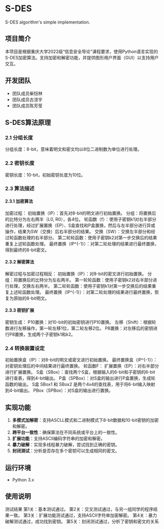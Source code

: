 # S-DES
S-DES algorithm's simple implementation.
## 项目简介
本项目是根据重庆大学2022级“信息安全导论”课程要求，使用Python语言实现的S-DES加密算法。支持加密和解密功能，并提供图形用户界面（GUI）以支持用户交互。

## 开发团队
- 团队成员柴钰林
- 团队成员古渲宇
- 团队成员陈芳莹

## S-DES算法原理
### 2.1 分组长度
分组长度：8-bit，意味着明文和密文均以8位二进制数为单位进行处理。
### 2.2 密钥长度
密钥长度：10-bit，初始密钥长度为10位。
### 2.3 算法描述
#### 2.3.1 加密算法
加密过程：
初始置换（IP）：首先对8-bit的明文进行初始置换。
分组：将置换后的比特分为左右两半（L0, R0），各4位。
轮函数（f）：使用子密钥k1对右半部分进行处理，经过扩展置换（EP）、S盒查找和P盒置换，然后与左半部分进行异或操作，结果为SW（交换）后右半部分的结果。
交换（SW）：交换左半部分和经过轮函数处理的右半部分。
第二轮轮函数：使用子密钥k2对第一步交换后的结果重复上述轮函数处理。
最终置换（IP^{-1}）：对第二轮处理的结果进行最终置换，得到最终的8-bit密文。
#### 2.3.2 解密算法
解密过程与加密过程相反：
初始置换（IP）：对8-bit的密文进行初始置换。
分组：将置换后的比特分为左右两半。
第一轮轮函数：使用子密钥k2对右半部分进行处理，交换左右两半。
第二轮轮函数：使用子密钥k1对第一步交换后的结果重复上述轮函数处理。
最终置换（IP^{-1}）：对第二轮处理的结果进行最终置换，恢复为原始的8-bit明文。
#### 2.3.3 密钥扩展
密钥生成：
P10置换：对10-bit的初始密钥进行P10置换。
左移（Shift）：根据轮数进行左移操作，第一轮左移1位，第二轮左移2位。
P8置换：对左移后的密钥进行P8置换，生成两个子密钥k1和k2。
### 2.4 转换装置设定
初始置换盒（IP）：对8-bit的明文或密文进行初始置换。
最终置换盒（IP^{-1}）：对密钥处理后的中间结果进行最终置换。
轮函数F：
扩展置换（EP）：对右半部分进行扩展置换。
S盒（SBox）：查找两个S盒，根据输入的6-bit和子密钥的6-bit进行查表，得到4-bit输出。
P盒（SPBox）：对S盒的输出进行P盒置换，生成轮函数的输出。
S盒
SBox1 和 SBox2 是两个4x4的查找表，用于将6-bit输入映射到4-bit输出。
PBox（SPBox）：对S盒的输出进行置换。
## 实现功能

1. **多模式加解密**：支持ASCLL模式和二进制模式下8-bit数据和10-bit密钥的加密和解密。
2. **跨平台一致性**：确保算法在不同系统或平台上的一致性。
3. **扩展功能**：支持ASCII编码字符串的加密和解密。
4. **暴力破解**：实现多线程暴力破解，尝试找到正确的密钥。
5. **封闭测试**：分析是否存在多个密钥可以生成相同的密文。

## 运行环境

- Python 3.x

## 使用说明

测试结果
第1关：基本测试通过。
第2关：交叉测试通过，与另一组同学的程序结果一致。
第3关：扩展功能测试通过，支持ASCII字符串加密解密。
第4关：暴力破解测试通过，成功找到密钥。
第5关：封闭测试通过，分析了密钥和密文的关系
